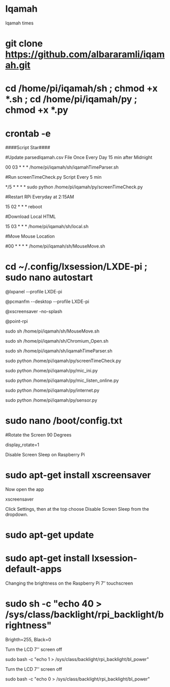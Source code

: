 # Iqamah
Iqamah times


# git clone https://github.com/albararamli/iqamah.git

# cd /home/pi/iqamah/sh ; chmod +x *.sh ; cd /home/pi/iqamah/py ; chmod +x *.py

# crontab -e

####Script Star####

#Update parsedIqamah.csv File Once Every Day 15 min after  Midnight

00 03 * * * /home/pi/iqamah/sh/iqamahTimeParser.sh

#Run screenTimeCheck.py Script Every 5 min

*/5 * * * * sudo python /home/pi/iqamah/py/screenTimeCheck.py

#Restart RPi Everyday at 2:15AM

15 02 * * * reboot

#Download Local HTML

15 03 * * * /home/pi/iqamah/sh/local.sh

#Move Mouse Location

#00 * * * * /home/pi/iqamah/sh/MouseMove.sh

# cd ~/.config/lxsession/LXDE-pi ; sudo nano autostart 

@lxpanel --profile LXDE-pi

@pcmanfm --desktop --profile LXDE-pi

@xscreensaver -no-splash

@point-rpi

sudo sh /home/pi/iqamah/sh/MouseMove.sh

sudo sh /home/pi/iqamah/sh/Chromium_Open.sh

sudo sh /home/pi/iqamah/sh/iqamahTimeParser.sh

sudo python /home/pi/iqamah/py/screenTimeCheck.py

sudo python /home/pi/iqamah/py/mic_ini.py

sudo python /home/pi/iqamah/py/mic_listen_online.py

sudo python /home/pi/iqamah/py/internet.py

sudo python /home/pi/iqamah/py/sensor.py



# sudo nano /boot/config.txt

#Rotate the Screen 90 Degrees

display_rotate=1



Disable Screen Sleep on Raspberry Pi

# sudo apt-get install xscreensaver

Now open the app

xscreensaver

Click Settings, then at the top choose Disable Screen Sleep from the dropdown. 

# sudo apt-get update

# sudo apt-get install lxsession-default-apps


Changing the brightness on the Raspberry Pi 7″ touchscreen

# sudo sh -c "echo 40 > /sys/class/backlight/rpi_backlight/brightness"

Brighth=255, Black=0

Turn the LCD 7'' screen off

sudo bash -c "echo 1 > /sys/class/backlight/rpi_backlight/bl_power"

Turn the LCD 7'' screen off

sudo bash -c "echo 0 > /sys/class/backlight/rpi_backlight/bl_power"
